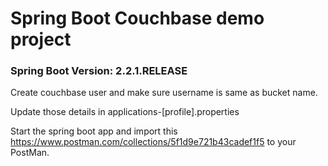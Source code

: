 # Spring Boot Couchbase demo project

### Spring Boot Version: 2.2.1.RELEASE

Create couchbase user and make sure username is same as bucket name.

Update those details in applications-[profile].properties

Start the spring boot app and import this https://www.postman.com/collections/5f1d9e721b43cadef1f5 to your PostMan.
